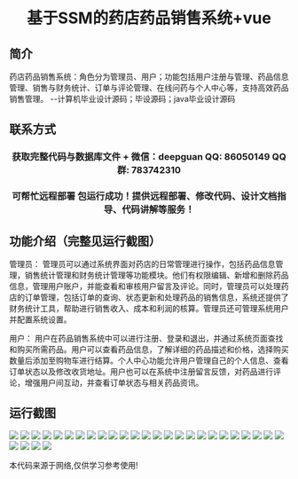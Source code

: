 <p><h1 align="center">基于SSM的药店药品销售系统+vue</h1></p>

## 简介
药店药品销售系统：角色分为管理员、用户；功能包括用户注册与管理、药品信息管理、销售与财务统计、订单与评论管理、在线问药与个人中心等，支持高效药品销售管理。    --计算机毕业设计源码；毕设源码；java毕业设计源码


## 联系方式
<p><h3 align="center">获取完整代码与数据库文件 + 微信：deepguan QQ: 86050149 QQ群: 783742310</h3></p>
<p><h3 align="center">可帮忙远程部署 包运行成功！提供远程部署、修改代码、设计文档指导、代码讲解等服务！</h3></p>

## 功能介绍（完整见运行截图）
管理员： 管理员可以通过系统界面对药店的日常管理进行操作，包括药品信息管理，销售统计管理和财务统计管理等功能模块。他们有权限编辑、新增和删除药品信息，管理用户账户，并能查看和审核用户留言及评论。同时，管理员可以处理药店的订单管理，包括订单的查询、状态更新和处理药品的销售信息，系统还提供了财务统计工具，帮助进行销售收入、成本和利润的核算。管理员还可管理系统用户并配置系统设置。

用户： 用户在药品销售系统中可以进行注册、登录和退出，并通过系统页面查找和购买所需药品。用户可以查看药品信息，了解详细的药品描述和价格，选择购买数量后添加至购物车进行结算。个人中心功能允许用户管理自己的个人信息、查看订单状态以及修改收货地址。用户也可以在系统中注册留言反馈，对药品进行评论，增强用户间互动，并查看订单状态与相关药品资讯。


## 运行截图
![](img/001.jpg)
![](img/002.jpg)
![](img/003.jpg)
![](img/004.jpg)
![](img/005.jpg)
![](img/006.jpg)
![](img/007.jpg)
![](img/008.jpg)
![](img/009.jpg)
![](img/010.jpg)
![](img/011.jpg)
![](img/012.jpg)
![](img/013.jpg)
![](img/014.jpg)
![](img/015.jpg)
![](img/016.jpg)
![](img/017.jpg)
![](img/018.jpg)
![](img/019.jpg)
![](img/020.jpg)
![](img/021.jpg)
![](img/022.jpg)
![](img/023.jpg)
![](img/024.jpg)
![](img/025.jpg)
![](img/026.jpg)
![](img/027.jpg)
![](img/028.jpg)
![](img/029.jpg)

<p>本代码来源于网络,仅供学习参考使用!</p>
